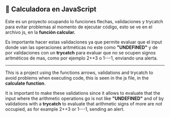 
🥑 Calculadora en JavaScript
---
Este es un proyecto ocupando lo funciones flechas, validaciones y trycatch para evitar problemas al momento de ejecutar código,  esto se ve en el archivo js, en la **función calcular.**

Es importante hacer estas validaciones ya que permite evaluar que el input donde van las operaciones aritméticas no este como **"UNDEFINED"** y de por validaciones con un **trycatch** para evaluar que no se ocupen signos aritméticos de mas, como por ejemplo 2++3 o 1---1, enviando una alerta.

---
This is a project using the functions arrows, validations and trycatch to avoid problems when executing code, this is seen in the js file, in the **calculate function**.

It is important to make these validations since it allows to evaluate that the input where the arithmetic operations go is not like **"UNDEFINED"** and of by validations with a **trycatch** to evaluate that arithmetic signs of more are not occupied, as for example 2++3 or 1---1, sending an alert.


